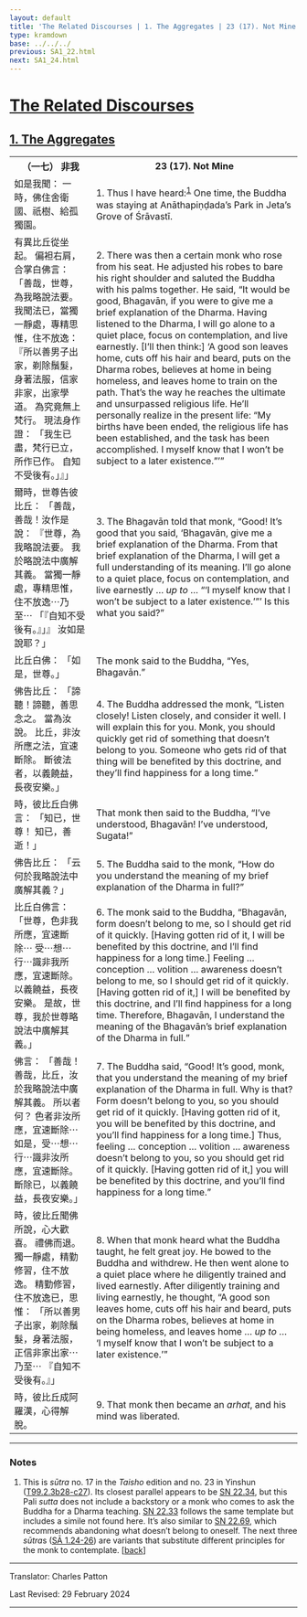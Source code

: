 ```yaml
---
layout: default
title: 'The Related Discourses | 1. The Aggregates | 23 (17). Not Mine'
type: kramdown
base: ../../../
previous: SA1_22.html
next: SA1_24.html
---
```


<h1><a href='../index.html'>The Related Discourses</a></h1>
<h2><a href='index.html'>1. The Aggregates</a></h2>

<table class="trans">
  <th class='ch'>（一七） 非我</th>
  <th class='en'>23 (17). Not Mine</th>
  <tr>
    <td title='t99.2.3b28'>如是我聞： 一時，佛住舍衛國、祇樹、給孤獨園。</td>
    <td id='p1'>1. Thus I have heard:<sup id="ref1"><a href="#n1">1</a></sup> One time, the Buddha was staying at Anāthapiṇḍada’s Park in Jeta’s Grove of Śrāvastī.</td>
  </tr>
  <tr>
    <td title='t99.2.3b29'>有異比丘從坐起。 偏袒右肩，合掌白佛言： 「善哉，世尊，為我略說法要。 我聞法已，當獨一靜處，專精思惟，住不放逸： 『所以善男子出家，剃除鬚髮，身著法服，信家非家，出家學道。 為究竟無上梵行。 現法身作證： 「我生已盡，梵行已立，所作已作。 自知不受後有。」』」</td>
    <td id='p2'>2. There was then a certain monk who rose from his seat. He adjusted his robes to bare his right shoulder and saluted the Buddha with his palms together. He said, “It would be good, Bhagavān, if you were to give me a brief explanation of the Dharma. Having listened to the Dharma, I will go alone to a quiet place, focus on contemplation, and live earnestly. [I’ll then think:] ‘A good son leaves home, cuts off his hair and beard, puts on the Dharma robes, believes at home in being homeless, and leaves home to train on the path. That’s the way he reaches the ultimate and unsurpassed religious life. He’ll personally realize in the present life: “My births have been ended, the religious life has been established, and the task has been accomplished. I myself know that I won’t be subject to a later existence.”’”</td>
  </tr>
  <tr>
    <td title='t99.2.3c6'>爾時，世尊告彼比丘： 「善哉，善哉！汝作是說： 『世尊，為我略說法要。 我於略說法中廣解其義。 當獨一靜處，專精思惟，住不放逸⋯乃至⋯ 「『自知不受後有。』」』 汝如是說耶？」</td>
    <td id='p3'>3. The Bhagavān told that monk, “Good! It’s good that you said, ‘Bhagavān, give me a brief explanation of the Dharma. From that brief explanation of the Dharma, I will get a full understanding of its meaning. I’ll go alone to a quiet place, focus on contemplation, and live earnestly … <em>up to</em> … “‘I myself know that I won’t be subject to a later existence.’”’ Is this what you said?”</td>
  </tr>
  <tr>
    <td title='t99.2.3c9'>比丘白佛： 「如是，世尊。」</td>
    <td>The monk said to the Buddha, “Yes, Bhagavān.”</td>
  </tr>
  <tr>
    <td title='t99.2.3c10'>佛告比丘： 「諦聽！諦聽，善思念之。 當為汝說。 比丘，非汝所應之法，宜速斷除。 斷彼法者，以義饒益，長夜安樂。」</td>
    <td id='p4'>4. The Buddha addressed the monk, “Listen closely! Listen closely, and consider it well. I will explain this for you. Monk, you should quickly get rid of something that doesn’t belong to you. Someone who gets rid of that thing will be benefited by this doctrine, and they’ll find happiness for a long time.”</td>
  </tr>
  <tr>
    <td title='t99.2.3c13'>時，彼比丘白佛言： 「知已，世尊！ 知已，善逝！」</td>
    <td>That monk then said to the Buddha, “I’ve understood, Bhagavān! I’ve understood, Sugata!”</td>
  </tr>
  <tr>
    <td title='t99.2.3c14'>佛告比丘： 「云何於我略說法中廣解其義？」</td>
    <td id='p5'>5. The Buddha said to the monk, “How do you understand the meaning of my brief explanation of the Dharma in full?”</td>
  </tr>
  <tr>
    <td title='t99.2.3c15'>比丘白佛言： 「世尊，色非我所應，宜速斷除⋯ 受⋯想⋯行⋯識非我所應，宜速斷除。 以義饒益，長夜安樂。 是故，世尊，我於世尊略說法中廣解其義。」</td>
    <td id='p6'>6. The monk said to the Buddha, “Bhagavān, form doesn’t belong to me, so I should get rid of it quickly. [Having gotten rid of it, I will be benefited by this doctrine, and I’ll find happiness for a long time.] Feeling … conception … volition … awareness doesn’t belong to me, so I should get rid of it quickly. [Having gotten rid of it,] I will be benefited by this doctrine, and I’ll find happiness for a long time. Therefore, Bhagavān, I understand the meaning of the Bhagavān’s brief explanation of the Dharma in full.”</td>
  </tr>
  <tr>
    <td title='t99.2.3c18'>佛言： 「善哉！善哉，比丘，汝於我略說法中廣解其義。 所以者何？ 色者非汝所應，宜速斷除⋯ 如是，受⋯想⋯行⋯識非汝所應，宜速斷除。 斷除已，以義饒益，長夜安樂。」</td>
    <td id='p7'>7. The Buddha said, “Good! It’s good, monk, that you understand the meaning of my brief explanation of the Dharma in full. Why is that? Form doesn’t belong to you, so you should get rid of it quickly. [Having gotten rid of it, you will be benefited by this doctrine, and you’ll find happiness for a long time.] Thus, feeling … conception … volition … awareness doesn’t belong to you, so you should get rid of it quickly. [Having gotten rid of it,] you will be benefited by this doctrine, and you’ll find happiness for a long time.”</td>
  </tr>
  <tr>
    <td title='t99.2.3c22'>時，彼比丘聞佛所說，心大歡喜。 禮佛而退。 獨一靜處，精勤修習，住不放逸。 精勤修習，住不放逸已，思惟： 「所以善男子出家，剃除鬚髮，身著法服，正信非家出家⋯乃至⋯ 『自知不受後有。』」</td>
    <td id='p8'>8. When that monk heard what the Buddha taught, he felt great joy. He bowed to the Buddha and withdrew. He then went alone to a quiet place where he diligently trained and lived earnestly. After diligently training and living earnestly, he thought, “A good son leaves home, cuts off his hair and beard, puts on the Dharma robes, believes at home in being homeless, and leaves home … <em>up to</em> … ‘I myself know that I won’t be subject to a later existence.’”</td>
  </tr>
  <tr>
    <td title='t99.2.3c26'>時，彼比丘成阿羅漢，心得解脫。</td>
    <td id='p9'>9. That monk then became an <em>arhat</em>, and his mind was liberated.</td>
  </tr>
</table>

<hr/>

<h3 id="notes">Notes</h3>

<ol>
<li id="n1">This is <em>sūtra</em> no. 17 in the <cite>Taisho</cite> edition and no. 23 in Yinshun (<a href="https://cbetaonline.dila.edu.tw/zh/T02n0099_p0003b28" target="_blank">T99.2.3b28-c27</a>). Its closest parallel appears to be <a href="https://suttacentral.net/sn22.34" target="_blank">SN 22.34</a>, but this Pali <em>sutta</em> does not include a backstory or a monk who comes to ask the Buddha for a Dharma teaching. <a href="https://suttacentral.net/sn22.33" target="_blank">SN 22.33</a> follows the same template but includes a simile not found here. It’s also similar to <a href="https://suttacentral.net/sn22.69" target="_blank">SN 22.69</a>, which recommends abandoning what doesn’t belong to oneself. The next three <em>sūtra</em>s (<a href="SA1_24.html" target="_blank">SĀ 1.24-26</a>) are variants that substitute different principles for the monk to contemplate. [<a href="#ref1">back</a>]</li>
</ol>
<hr/>

<p class="translator">Translator: Charles Patton</p>
<p class='revised'>Last Revised: 29 February 2024</p>

<hr/>